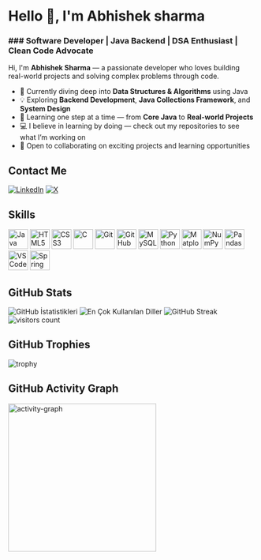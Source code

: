 # Hello 👋, I'm Abhishek sharma
### ### Software Developer | Java Backend | DSA Enthusiast | Clean Code Advocate

Hi, I'm **Abhishek Sharma** — a passionate developer who loves building real-world projects and solving complex problems through code.

- 🎯 Currently diving deep into **Data Structures & Algorithms** using Java  
- 💡 Exploring **Backend Development**, **Java Collections Framework**, and **System Design**  
- 🌱 Learning one step at a time — from **Core Java** to **Real-world Projects**  
- 💻 I believe in learning by doing — check out my repositories to see what I’m working on  
- 🤝 Open to collaborating on exciting projects and learning opportunities

## Contact Me
<p><a href="www.linkedin.com/in/abhisheksh08" target="_blank"><img src="https://img.shields.io/badge/LinkedIn-%230077B5.svg?&style=flat-square&logo=linkedin&logoColor=white" alt="LinkedIn"></a> <a href="https://x.com/Abhishe26187524" target="_blank"><img src="https://img.shields.io/badge/X-%23000000.svg?&style=flat-square&logo=x&logoColor=white" alt="X"></a> </p>

## Skills

<p align="left">
 <img src="https://cdn.jsdelivr.net/gh/devicons/devicon/icons/java/java-original.svg" alt="Java" width="40" height="40"/>
  <img src="https://cdn.jsdelivr.net/gh/devicons/devicon/icons/html5/html5-original.svg" alt="HTML5" width="40" height="40"/>
  <img src="https://cdn.jsdelivr.net/gh/devicons/devicon/icons/css3/css3-original.svg" alt="CSS3" width="40" height="40"/>
  <img src="https://cdn.jsdelivr.net/gh/devicons/devicon/icons/c/c-original.svg" alt="C" width="40" height="40"/>
  <img src="https://cdn.jsdelivr.net/gh/devicons/devicon/icons/git/git-original.svg" alt="Git" width="40" height="40"/>
  <img src="https://cdn.jsdelivr.net/gh/devicons/devicon/icons/github/github-original.svg" alt="GitHub" width="40" height="40"/>
  <img src="https://cdn.jsdelivr.net/gh/devicons/devicon/icons/mysql/mysql-original.svg" alt="MySQL" width="40" height="40"/>
  <img src="https://cdn.jsdelivr.net/gh/devicons/devicon/icons/python/python-original.svg" alt="Python" width="40" height="40"/>
  <img src="https://cdn.jsdelivr.net/gh/devicons/devicon/icons/matplotlib/matplotlib-original.svg" alt="Matplotlib" width="40" height="40"/>
  <img src="https://cdn.jsdelivr.net/gh/devicons/devicon/icons/numpy/numpy-original.svg" alt="NumPy" width="40" height="40"/>
  <img src="https://cdn.jsdelivr.net/gh/devicons/devicon/icons/pandas/pandas-original.svg" alt="Pandas" width="40" height="40"/>
  <img src="https://cdn.jsdelivr.net/gh/devicons/devicon/icons/vscode/vscode-original.svg" alt="VS Code" width="40" height="40"/>
  <img src="https://cdn.jsdelivr.net/gh/devicons/devicon/icons/spring/spring-original.svg" alt="Spring Boot" width="40" height="40"/>

</p>

## GitHub Stats

<img src="https://github-readme-stats.vercel.app/api?username=Abhisheksharma812&show_icons=true&count_private=true&theme=null" alt="GitHub İstatistikleri" />

<img src="https://github-readme-stats.vercel.app/api/top-langs/?username=Abhisheksharma812&layout=compact&theme=null" alt="En Çok Kullanılan Diller" />

<img src="https://github-readme-streak-stats.herokuapp.com/?user=Abhisheksharma812&theme=null" alt="GitHub Streak" />

<img src="https://profile-counter.glitch.me/Abhisheksharma812/count.svg?" alt="visitors count" />

## GitHub Trophies

<img src="https://github-profile-trophy.vercel.app/?username=Abhisheksharma812" alt="trophy" />

## GitHub Activity Graph

<img src="https://github-readme-activity-graph.vercel.app/graph?username=Abhisheksharma812&radius=16&theme=xcode&area=true&order=5" height="300" alt="activity-graph" />

